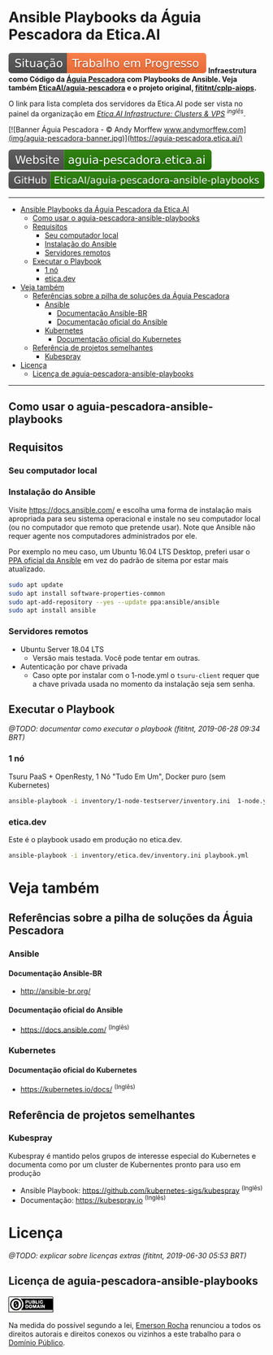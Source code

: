 # Ansible Playbooks da Águia Pescadora da Etica.AI

**![Situação: Trabalho em Progresso](img/badges/status-work-in-progress.svg) Infraestrutura como Código da
[Águia Pescadora](https://https://aguia-pescadora.etica.ai/) com Playbooks de Ansible. Veja também
[EticaAI/aguia-pescadora](https://github.com/EticaAI/aguia-pescadora)
e o projeto original, [fititnt/cplp-aiops](https://github.com/fititnt/cplp-aiops).**

O link para lista completa dos servidores da Etica.AI pode ser vista no painel da
organização em _[Etica.AI Infrastructure: Clusters & VPS](https://github.com/orgs/EticaAI/projects/2) <sup>inglês</sup>_.

[![Banner Águia Pescadora - © Andy Morffew www.andymorffew.com](img/aguia-pescadora-banner.jpg)](https://aguia-pescadora.etica.ai/)

[![Website: aguia-pescadora.etica.ai](img/badges/website.svg)](https://aguia-pescadora.etica.ai) [![GitHub: EticaAI/aguia-pescadora-ansible-playbooks](img/badges/github.svg)](https://github.com/EticaAI/aguia-pescadora-ansible-playbooks)

----

<!-- TOC depthFrom:1 -->

- [Ansible Playbooks da Águia Pescadora da Etica.AI](#ansible-playbooks-da-águia-pescadora-da-eticaai)
    - [Como usar o aguia-pescadora-ansible-playbooks](#como-usar-o-aguia-pescadora-ansible-playbooks)
    - [Requisitos](#requisitos)
        - [Seu computador local](#seu-computador-local)
        - [Instalação do Ansible](#instalação-do-ansible)
        - [Servidores remotos](#servidores-remotos)
    - [Executar o Playbook](#executar-o-playbook)
        - [1 nó](#1-nó)
        - [etica.dev](#eticadev)
- [Veja também](#veja-também)
    - [Referências sobre a pilha de soluções da Águia Pescadora](#referências-sobre-a-pilha-de-soluções-da-águia-pescadora)
        - [Ansible](#ansible)
            - [Documentação Ansible-BR](#documentação-ansible-br)
            - [Documentação oficial do Ansible](#documentação-oficial-do-ansible)
        - [Kubernetes](#kubernetes)
            - [Documentação oficial do Kubernetes](#documentação-oficial-do-kubernetes)
    - [Referência de projetos semelhantes](#referência-de-projetos-semelhantes)
        - [Kubespray](#kubespray)
- [Licença](#licença)
    - [Licença de aguia-pescadora-ansible-playbooks](#licença-de-aguia-pescadora-ansible-playbooks)

<!-- /TOC -->

----

<!--
@TODO saber mais sobre o AWX Project https://github.com/ansible/awx (fititnt, 2019-06-29 04:15 BRT)
-->

## Como usar o aguia-pescadora-ansible-playbooks

## Requisitos

### Seu computador local

### Instalação do Ansible
Visite <https://docs.ansible.com/> e escolha uma forma de instalação mais
apropriada para seu sistema operacional e instale no seu computador local (ou
no computador que remoto que pretende usar). Note que Ansible não requer agente
nos computadores administrados por ele.

Por exemplo no meu caso, um Ubuntu 16.04 LTS Desktop, preferi usar o
[PPA oficial da Ansible](https://launchpad.net/~ansible/+archive/ubuntu/ansible)
em vez do padrão de sitema por estar mais atualizado.

```bash
sudo apt update
sudo apt install software-properties-common
sudo apt-add-repository --yes --update ppa:ansible/ansible
sudo apt install ansible
```

### Servidores remotos

- Ubuntu Server 18.04 LTS
    - Versão mais testada. Você pode tentar em outras.
- Autenticação por chave privada
    - Caso opte por instalar com o 1-node.yml o `tsuru-client` requer que a
      chave privada usada no momento da instalação seja sem senha.

## Executar o Playbook

_@TODO: documentar como executar o playbook (fititnt, 2019-06-28 09:34 BRT)_

### 1 nó
Tsuru PaaS + OpenResty, 1 Nó "Tudo Em Um", Docker puro (sem Kubernetes)

```bash
ansible-playbook -i inventory/1-node-testserver/inventory.ini  1-node.yml
```

### etica.dev
Este é o playbook usado em produção no etica.dev.

```bash
ansible-playbook -i inventory/etica.dev/inventory.ini playbook.yml
```

# Veja também

## Referências sobre a pilha de soluções da Águia Pescadora

### Ansible

#### Documentação Ansible-BR
- <http://ansible-br.org/>

#### Documentação oficial do Ansible
- <https://docs.ansible.com/> <sup>(Inglês)</sup>

### Kubernetes

#### Documentação oficial do Kubernetes

- <https://kubernetes.io/docs/> <sup>(Inglês)</sup>

<!--
@TODO ver projetos extras de interesse potencial do usuário (fititnt, 2019-06-28 09:31 BRT)
-->

## Referência de projetos semelhantes

### Kubespray

Kubespray é mantido pelos grupos de interesse especial do Kubernetes e documenta
como por um cluster de Kubernentes pronto para uso em produção

- Ansible Playbook: <https://github.com/kubernetes-sigs/kubespray> <sup>(Inglês)</sup>
- Documentação: <https://kubespray.io> <sup>(Inglês)</sup>

# Licença

_@TODO: explicar sobre licenças extras (fititnt, 2019-06-30 05:53 BRT)_

## Licença de aguia-pescadora-ansible-playbooks

[![Domínio Público](img/public-domain.png)](UNLICENSE)

Na medida do possível segundo a lei, [Emerson Rocha](https://github.com/fititnt)
renunciou a todos os direitos autorais e direitos conexos ou vizinhos a este
trabalho para o [Domínio Público](UNLICENSE).
